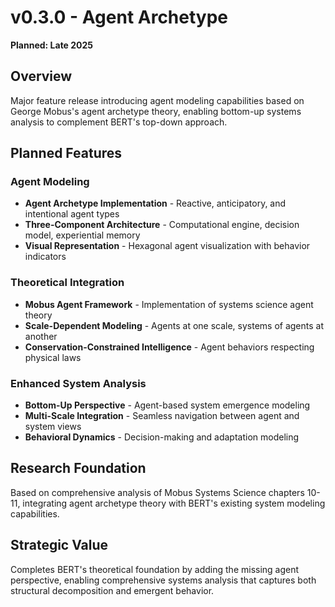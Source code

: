 # v0.3.0 - Agent Archetype

**Planned: Late 2025**

## Overview

Major feature release introducing agent modeling capabilities based on George Mobus's agent archetype theory, enabling bottom-up systems analysis to complement BERT's top-down approach.

## Planned Features

### Agent Modeling
- **Agent Archetype Implementation** - Reactive, anticipatory, and intentional agent types
- **Three-Component Architecture** - Computational engine, decision model, experiential memory
- **Visual Representation** - Hexagonal agent visualization with behavior indicators

### Theoretical Integration
- **Mobus Agent Framework** - Implementation of systems science agent theory
- **Scale-Dependent Modeling** - Agents at one scale, systems of agents at another
- **Conservation-Constrained Intelligence** - Agent behaviors respecting physical laws

### Enhanced System Analysis
- **Bottom-Up Perspective** - Agent-based system emergence modeling
- **Multi-Scale Integration** - Seamless navigation between agent and system views
- **Behavioral Dynamics** - Decision-making and adaptation modeling

## Research Foundation

Based on comprehensive analysis of Mobus Systems Science chapters 10-11, integrating agent archetype theory with BERT's existing system modeling capabilities.

## Strategic Value

Completes BERT's theoretical foundation by adding the missing agent perspective, enabling comprehensive systems analysis that captures both structural decomposition and emergent behavior.